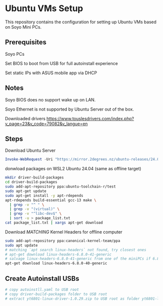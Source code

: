 # Ubuntu VMs Setup

This repository contains the configuration for setting up Ubuntu VMs based on Soyo Mini PCs.

## Prerequisites

Soyo PCs

Set BIOS to boot from USB for full autoinstall experience

Set static IPs with ASUS mobile app via DHCP

## Notes

Soyo BIOS does no support wake up on LAN.

Soyo Ethernet is not supported by Ubuntu Server out of the box.

Downloaded drivers
https://www.touslesdrivers.com/index.php?v_page=23&v_code=79082&v_langue=en

## Steps

Download Ubuntu Server

```powershell
Invoke-WebRequest -Uri "https://mirror.2degrees.nz/ubuntu-releases/24.04.1/ubuntu-24.04.1-live-server-amd64.iso" -OutFile "C:\Users\borex\Downloads\ubuntu-24.04.1-live-server-amd64.iso"
```

donwload packages on WSL2 Ubuntu 24.04 (same as offline target)

```sh
mkdir driver-build-packages
cd driver-build-packages
sudo add-apt-repository ppa:ubuntu-toolchain-r/test
sudo apt-get update
sudo apt-get install -y apt-rdepends
apt-rdepends build-essential gcc-13 make \
  | grep -v "^ " \
  | grep -v "(virtual)" \
  | grep -v "^libc-dev$" \
  | sort -u > package_list.txt
cat package_list.txt | xargs apt-get download
```

Download *MATCHING* Kernel Headers for offline computer

```sh
sudo add-apt-repository ppa:canonical-kernel-team/ppa
sudo apt update
# matching `apt search linux-headers` not found, try closest ones
# apt-get download linux-headers-6.8.0-41-generic
# salvage linux-headers-6.8.0-41-generic from one of the miniPCs if 6.8.0-40 does not work
apt-get download linux-headers-6.8.0-40-generic
```

## Create Autoinstall USBs

```sh
# copy autoinstll.yaml to USB root
# copy driver-build-packages folder to USB root
# extract yt6801-linux-driver-1.0.29.zip to USB root as folder yt6801-linux-driver-1.0.29
```
